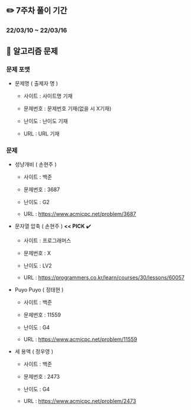 ## ✏️ 7주차 풀이 기간

### 22/03/10 ~ 22/03/16



## 📒 알고리즘 문제

### 문제 포맷

- 문제명 ( 출제자 명 )

  - 사이트 : 사이트명 기재

  - 문제번호 : 문제번호 기재(없을 시 X기재)

  - 난이도 : 난이도 기재

  - URL : URL 기재
  
    

### 문제

- 성냥개비 ( 손현주 )

  - 사이트 : 백준

  - 문제번호 : 3687

  - 난이도 : G2

  - URL : https://www.acmicpc.net/problem/3687

    

- 문자열 압축 ( 손현주 ) **<< PICK** ✔️

  - 사이트 : 프로그래머스

  - 문제번호 : X

  - 난이도 :  LV2

  - URL : https://programmers.co.kr/learn/courses/30/lessons/60057


- Puyo Puyo ( 정태현 )

  - 사이트 : 백준

  - 문제번호 : 11559

  - 난이도 : G4

  - URL : https://www.acmicpc.net/problem/11559



- 세 용액 ( 정우영 )

  - 사이트 : 백준

  - 문제번호 : 2473

  - 난이도 : G4

  - URL : https://www.acmicpc.net/problem/2473
